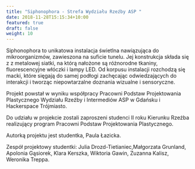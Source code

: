 ```yaml
---
title: "Siphonophora - Strefa Wydziału Rzeźby ASP "
date: 2018-11-28T15:15:34+10:00
featured: true
draft: false
weight: 10
---
```


Siphonophora to unikatowa instalacja świetlna nawiązująca do mikroorganizmów, zawieszona na suficie tunelu. Jej konstrukcja składa się z z metalowej siatki, na którą nałożone są różnorodne tkaniny, fluorescencyjne włóczki i lampy LED. Od korpusu instalacji rozchodzą się macki, które sięgają do samej podłogi zachęcając odwiedzających do interakcji i tworząc niepowtarzalne doznania wizualne i sensoryczne.

Projekt powstał w wyniku współpracy Pracowni Podstaw Projektowania Plastycznego Wydziału Rzeźby i Intermediów ASP w Gdańsku i Hackerspace Trójmiasto.

Do udziału w projekcie zostali zaproszeni studenci II roku Kierunku Rzeźba realizujący program Pracowni Podstaw Projektowania Plastycznego.

Autorką projektu jest studentka,  Paula Łazicka.

Zespół projektowy studentki: Julia Drozd-Tietianiec,Małgorzata Grunland, Apolonia Gąsiorek, Klara Kerszka, Wiktoria Gawin, Zuzanna Kalisz, Weronika Treppa.